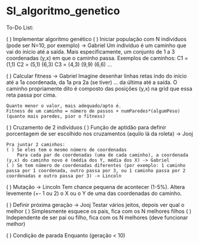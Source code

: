 # SI_algoritmo_genetico

To-Do List:

( ) Implementar algoritmo genético 
	( ) Iniciar população com N indivíduos (pode ser N=10, por exemplo) -> Gabriel
	Um indivíduo é um caminho que vai do início até a saída. Mais especificamente, um conjunto de 1 a 3 coordenadas (y,x) em que o caminho passa. Exemplos de caminhos:
	C1 = (1,1)
	C2 = (5,1) (6,3)
	C3 = (4,3) (9,9) (6,6)
	...

( ) Calcular fitness -> Gabriel
	Imagine desenhar linhas retas indo do início até a 1a coordenada, da 1a pra 2a (se tiver) ... da última até a saída. O caminho propriamente dito é composto das posições (y,x) na grid que essa reta passa por cima.
	
	Quanto menor o valor, mais adequado/apto é.
	Fitness de um caminho = número de passos + numParedes*(algumPeso)
	(quanto mais paredes, pior o fitness)
	
( ) Cruzamento de 2 indivíduos
	( ) Função de aptidão para definir porcentagem de ser escolhido nos cruzamentos (aquilo lá da roleta) -> Jooj
	
	Pra juntar 2 caminhos:
	( ) Se eles tem o mesmo número de coordenadas
		Para cada par de coordenadas (uma de cada caminho), a coordenada (y,x) do caminho novo é (média dos Y, média dos X) -> Gabriel
	( ) Se tem número de coordenadas diferentes (por exemplo: 1 caminho passa por 1 coordenada, outro passa por 3, ou 1 caminho passa por 2 coordenadas e outro passa por 3) -> Lincoln
	
( ) Mutação -> Lincoln
	Tem chance pequena de acontecer (1-5%).
	Altera levemente (+- 1 ou 2) o X ou o Y de uma das coordenadas do caminho.
	
( ) Definir próxima geração -> Jooj
	Testar vários jeitos, depois ver qual o melhor
	( ) Simplesmente esquece os pais, fica com os N melhores filhos
	( ) Independente de ser pai ou filho, fica com os N melhores (deve funcionar melhor)
	
( ) Condição de parada
	Enquanto (geração < 10)
